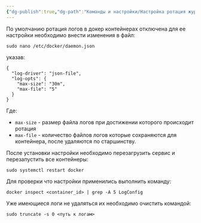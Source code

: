 ```yaml
---
{"dg-publish":true,"dg-path":"Команды и настройки/Настройка ротация журнала docker.md","permalink":"/komandy-i-nastrojki/nastrojka-rotacziya-zhurnala-docker/","tags":[""],"updated":"2025-09-21T18:49:05+03:00"}
---
```


По умолчанию ротация логов в докер контейнерах отключена для ее настройки необходимо внести изменения в файл:
```shell
sudo nano /etc/docker/daemon.json
```
указав:
```shell
{
  "log-driver": "json-file",
  "log-opts": {
    "max-size": "30m",
    "max-file": "5"
  }
}

```

Где: 
- `max-size` - размер файла логов при достижении которого происходит ротация
- `max-file` - количество файлов логов которые сохраняются для контейнера, после удаляются по старшинству.

После установки настройки необходимо перезагрузить сервис и перезапустить все контейнеры:
```shell
sudo systemctl restart docker
```

Для проверки что настройки применились выполнить команду:
```shell
docker inspect <container_id> | grep -A 5 LogConfig
```

Уже имеющиеся логи не удаляться их необходимо очистить командой:
```shell
sudo truncate -s 0 <путь к логам>
```

